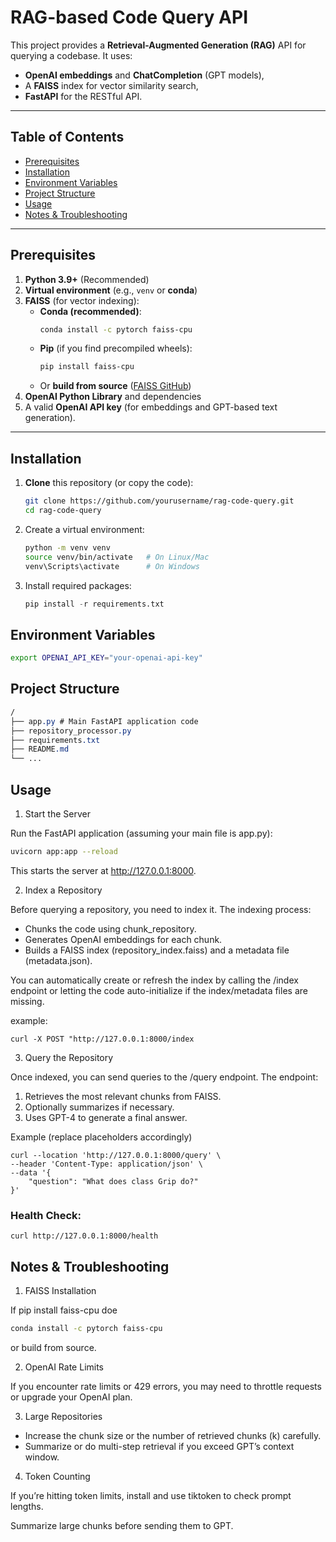 # RAG-based Code Query API

This project provides a **Retrieval-Augmented Generation (RAG)** API for querying a codebase. It uses:

- **OpenAI embeddings** and **ChatCompletion** (GPT models),
- A **FAISS** index for vector similarity search,
- **FastAPI** for the RESTful API.

---

## Table of Contents

- [Prerequisites](#prerequisites)
- [Installation](#installation)
- [Environment Variables](#environment-variables)
- [Project Structure](#project-structure)
- [Usage](#usage)
- [Notes & Troubleshooting](#notes--troubleshooting)

---

## Prerequisites

1. **Python 3.9+** (Recommended)
2. **Virtual environment** (e.g., `venv` or **conda**)
3. **FAISS** (for vector indexing):
   - **Conda (recommended)**:
     ```bash
     conda install -c pytorch faiss-cpu
     ```
   - **Pip** (if you find precompiled wheels):
     ```bash
     pip install faiss-cpu
     ```
   - Or **build from source** ([FAISS GitHub](https://github.com/facebookresearch/faiss))
4. **OpenAI Python Library** and dependencies
5. A valid **OpenAI API key** (for embeddings and GPT-based text generation).

---

## Installation

1. **Clone** this repository (or copy the code):

   ```bash
   git clone https://github.com/yourusername/rag-code-query.git
   cd rag-code-query
   ```

2. Create a virtual environment:

   ```bash
   python -m venv venv
   source venv/bin/activate   # On Linux/Mac
   venv\Scripts\activate      # On Windows
   ```

3. Install required packages:
   ```python
   pip install -r requirements.txt
   ```

## Environment Variables

```bash
export OPENAI_API_KEY="your-openai-api-key"
```

## Project Structure

```css
/
├── app.py # Main FastAPI application code
├── repository_processor.py
├── requirements.txt
├── README.md
└── ...
```

## Usage

1. Start the Server

Run the FastAPI application (assuming your main file is app.py):

```bash
uvicorn app:app --reload
```

This starts the server at http://127.0.0.1:8000.

2. Index a Repository

Before querying a repository, you need to index it. The indexing process:

- Chunks the code using chunk_repository.
- Generates OpenAI embeddings for each chunk.
- Builds a FAISS index (repository_index.faiss) and a metadata file (metadata.json).

You can automatically create or refresh the index by calling the /index endpoint or letting the code auto-initialize if the index/metadata files are missing.

example:

```curl
curl -X POST "http://127.0.0.1:8000/index
```

3. Query the Repository

Once indexed, you can send queries to the /query endpoint. The endpoint:

1. Retrieves the most relevant chunks from FAISS.
2. Optionally summarizes if necessary.
3. Uses GPT-4 to generate a final answer.

Example (replace placeholders accordingly)

```curl
curl --location 'http://127.0.0.1:8000/query' \
--header 'Content-Type: application/json' \
--data '{
    "question": "What does class Grip do?"
}'
```

### Health Check:

```curl
curl http://127.0.0.1:8000/health
```

## Notes & Troubleshooting

1. FAISS Installation

If pip install faiss-cpu doe

```bash
conda install -c pytorch faiss-cpu
```

or build from source.

2. OpenAI Rate Limits

If you encounter rate limits or 429 errors, you may need to throttle requests or upgrade your OpenAI plan.

3. Large Repositories

- Increase the chunk size or the number of retrieved chunks (k) carefully.
- Summarize or do multi-step retrieval if you exceed GPT’s context window.

4. Token Counting

If you’re hitting token limits, install and use tiktoken to check prompt lengths.

Summarize large chunks before sending them to GPT.

